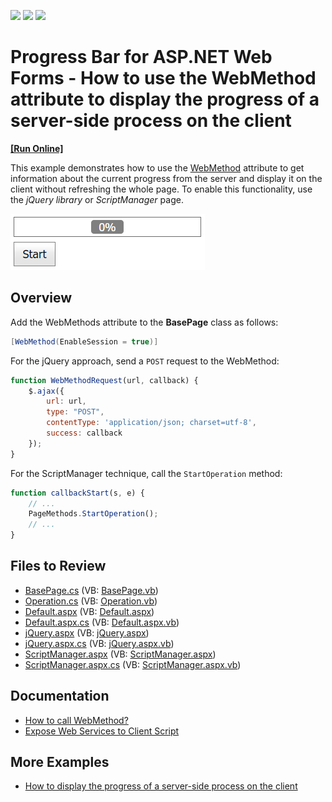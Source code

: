 <!-- default badges list -->
![](https://img.shields.io/endpoint?url=https://codecentral.devexpress.com/api/v1/VersionRange/128565372/14.1.7%2B)
[![](https://img.shields.io/badge/Open_in_DevExpress_Support_Center-FF7200?style=flat-square&logo=DevExpress&logoColor=white)](https://supportcenter.devexpress.com/ticket/details/T156786)
[![](https://img.shields.io/badge/📖_How_to_use_DevExpress_Examples-e9f6fc?style=flat-square)](https://docs.devexpress.com/GeneralInformation/403183)
<!-- default badges end -->
# Progress Bar for ASP.NET Web Forms - How to use the WebMethod attribute to display the progress of a server-side process on the client
<!-- run online -->
**[[Run Online]](https://codecentral.devexpress.com/t156786/)**
<!-- run online end -->

This example demonstrates how to use the [WebMethod](https://learn.microsoft.com/en-us/previous-versions/visualstudio/visual-studio-2008/byxd99hx(v=vs.90)?redirectedfrom=MSDN) attribute to get information about the current progress from the server and display it on the client without refreshing the whole page. To enable this functionality, use the *jQuery library* or *ScriptManager* page.

![Use WebMethods to display the server-side process](WebMethodToTrackProgress.png)

## Overview

Add the WebMethods attribute to the **BasePage** class as follows:

```cs
[WebMethod(EnableSession = true)]
```

For the jQuery approach, send a `POST` request to the WebMethod:

```js
function WebMethodRequest(url, callback) {
    $.ajax({
        url: url,
        type: "POST",
        contentType: 'application/json; charset=utf-8',
        success: callback
    });
}
```

For the ScriptManager technique, call the `StartOperation` method:

```js
function callbackStart(s, e) {
    // ...
    PageMethods.StartOperation();
    // ...
}
```

## Files to Review

* [BasePage.cs](./CS/App_Code/BasePage.cs) (VB: [BasePage.vb](./VB/App_Code/BasePage.vb))
* [Operation.cs](./CS/App_Code/Operation.cs) (VB: [Operation.vb](./VB/App_Code/Operation.vb))
* [Default.aspx](./CS/Default.aspx) (VB: [Default.aspx](./VB/Default.aspx))
* [Default.aspx.cs](./CS/Default.aspx.cs) (VB: [Default.aspx.vb](./VB/Default.aspx.vb))
* [jQuery.aspx](./CS/jQuery.aspx) (VB: [jQuery.aspx](./VB/jQuery.aspx))
* [jQuery.aspx.cs](./CS/jQuery.aspx.cs) (VB: [jQuery.aspx.vb](./VB/jQuery.aspx.vb))
* [ScriptManager.aspx](./CS/ScriptManager.aspx) (VB: [ScriptManager.aspx](./VB/ScriptManager.aspx))
* [ScriptManager.aspx.cs](./CS/ScriptManager.aspx.cs) (VB: [ScriptManager.aspx.vb](./VB/ScriptManager.aspx.vb))

## Documentation

* [How to call WebMethod?](https://stackoverflow.com/questions/9854006/how-to-call-webmethod)
* [Expose Web Services to Client Script](https://learn.microsoft.com/en-us/previous-versions/aspnet/bb398998(v=vs.100)?redirectedfrom=MSDN)

## More Examples

* [How to display the progress of a server-side process on the client](https://github.com/DevExpress-Examples/how-to-display-progress-information-about-server-side-callback-processing-e918)
